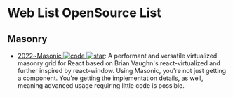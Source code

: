 # Web List OpenSource List

## Masonry

- [2022~Masonic ![code](https://ng-tech.icu/assets/code.svg) ![star](https://img.shields.io/github/stars/jaredLunde/masonic)](https://github.com/jaredLunde/masonic): A performant and versatile virtualized masonry grid for React based on Brian Vaughn's react-virtualized and further inspired by react-window. Using Masonic, you're not just getting a component. You're getting the implementation details, as well, meaning advanced usage requiring little code is possible.
